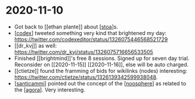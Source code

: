 # 2020-11-10

- Got back to [[ethan plante]] about [[stoa]]s.
- [[codex]] tweeted something very kind that brightened my day: https://twitter.com/codexeditor/status/1326075446568521729
- [[dr_kvj]] as well: https://twitter.com/dr_kvj/status/1326075716656533505
- Finished [[brightmind]]'s free 8 sessions. Signed up for seven day trial. Reconsider on [[2020-11-15]] [[2020-11-16]], else will be auto charged.
- [[ctietze]] found the framming of bids for wikilinks (nodes) interesting: https://twitter.com/ctietze/status/1326139342599938048.
- [[santicammi]] pointed out the concept of the [[noosphere]] as related to the [[agora]]. Very interesting.

[//begin]: # "Autogenerated link references for markdown compatibility"
[stoa]: ../stoa "Stoa"
[codex]: ../codex "Codex"
[santicammi]: ../santicammi "Santicammi"
[noosphere]: ../noosphere "Noosphere"
[agora]: ../agora "Agora"
[//end]: # "Autogenerated link references"